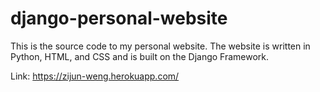 # django-personal-website

This is the source code to my personal website. The website is written in Python, HTML, and CSS and is built on the Django Framework. 

Link: https://zijun-weng.herokuapp.com/
